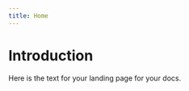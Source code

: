 ```yaml
---
title: Home
---
```


Introduction
============

Here is the text for your landing page for your docs.
